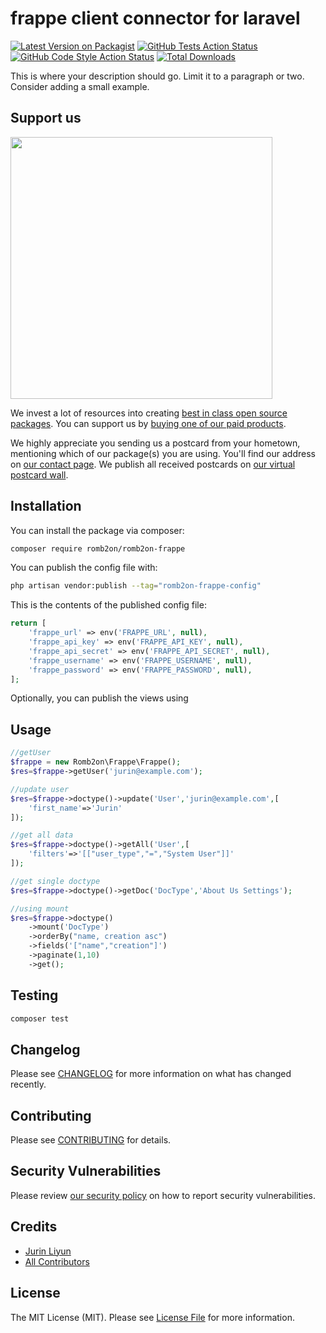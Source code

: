 # frappe client connector for laravel

[![Latest Version on Packagist](https://img.shields.io/packagist/v/romb2on/romb2on-frappe.svg?style=flat-square)](https://packagist.org/packages/romb2on/romb2on-frappe)
[![GitHub Tests Action Status](https://img.shields.io/github/actions/workflow/status/romb2on/romb2on-frappe/run-tests.yml?branch=main&label=tests&style=flat-square)](https://github.com/romb2on/romb2on-frappe/actions?query=workflow%3Arun-tests+branch%3Amain)
[![GitHub Code Style Action Status](https://img.shields.io/github/actions/workflow/status/romb2on/romb2on-frappe/fix-php-code-style-issues.yml?branch=main&label=code%20style&style=flat-square)](https://github.com/romb2on/romb2on-frappe/actions?query=workflow%3A"Fix+PHP+code+style+issues"+branch%3Amain)
[![Total Downloads](https://img.shields.io/packagist/dt/romb2on/romb2on-frappe.svg?style=flat-square)](https://packagist.org/packages/romb2on/romb2on-frappe)

This is where your description should go. Limit it to a paragraph or two. Consider adding a small example.

## Support us

[<img src="https://github-ads.s3.eu-central-1.amazonaws.com/romb2on-frappe.jpg?t=1" width="419px" />](https://spatie.be/github-ad-click/romb2on-frappe)

We invest a lot of resources into creating [best in class open source packages](https://spatie.be/open-source). You can support us by [buying one of our paid products](https://spatie.be/open-source/support-us).

We highly appreciate you sending us a postcard from your hometown, mentioning which of our package(s) you are using. You'll find our address on [our contact page](https://spatie.be/about-us). We publish all received postcards on [our virtual postcard wall](https://spatie.be/open-source/postcards).

## Installation

You can install the package via composer:

```bash
composer require romb2on/romb2on-frappe
```

You can publish the config file with:

```bash
php artisan vendor:publish --tag="romb2on-frappe-config"
```

This is the contents of the published config file:

```php
return [
    'frappe_url' => env('FRAPPE_URL', null),
    'frappe_api_key' => env('FRAPPE_API_KEY', null),
    'frappe_api_secret' => env('FRAPPE_API_SECRET', null),
    'frappe_username' => env('FRAPPE_USERNAME', null),
    'frappe_password' => env('FRAPPE_PASSWORD', null),
];
```

Optionally, you can publish the views using


## Usage



```php
//getUser
$frappe = new Romb2on\Frappe\Frappe();
$res=$frappe->getUser('jurin@example.com');

//update user
$res=$frappe->doctype()->update('User','jurin@example.com',[
    'first_name'=>'Jurin'
]);

//get all data
$res=$frappe->doctype()->getAll('User',[
    'filters'=>'[["user_type","=","System User"]]'
]);

//get single doctype
$res=$frappe->doctype()->getDoc('DocType','About Us Settings');

//using mount
$res=$frappe->doctype()
    ->mount('DocType')
    ->orderBy("name, creation asc")
    ->fields('["name","creation"]')
    ->paginate(1,10)
    ->get();
```

## Testing

```bash
composer test
```

## Changelog

Please see [CHANGELOG](CHANGELOG.md) for more information on what has changed recently.

## Contributing

Please see [CONTRIBUTING](CONTRIBUTING.md) for details.

## Security Vulnerabilities

Please review [our security policy](../../security/policy) on how to report security vulnerabilities.

## Credits

- [Jurin Liyun](https://github.com/Romb2on)
- [All Contributors](../../contributors)

## License

The MIT License (MIT). Please see [License File](LICENSE.md) for more information.

